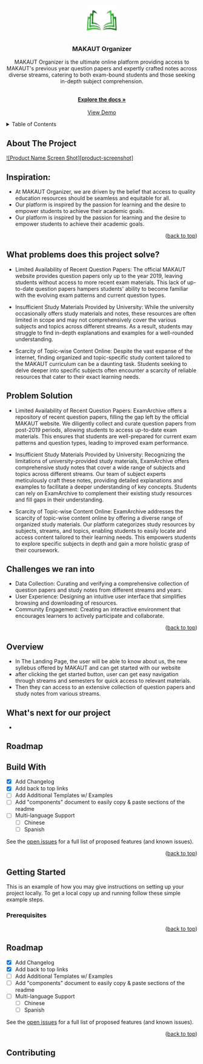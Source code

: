 <!-- PROJECT LOGO -->
<br />
<div align="center">
  <a href="https://github.com/othneildrew/Best-README-Templat">
    <img src="https://raw.githubusercontent.com/Floydscharm/project/master/static/Image/pencil.png" alt="Logo" width="80" height="80">
  </a>

  <h3 align="center">MAKAUT Organizer</h3>
  
  MAKAUT Organizer is the ultimate online platform providing access to MAKAUT's previous year question papers and expertly crafted notes across diverse streams, catering to both exam-bound students and those seeking in-depth subject comprehension.

  <p align="center">
    <br />
    <a href="https://github.com/othneildrew/Best-README-Template"><strong>Explore the docs »</strong></a>
    <br />
    <br />
    <a href="https://github.com/othneildrew/Best-README-Template">View Demo</a>
  </p>
</div>



<!-- TABLE OF CONTENTS -->
<details>
  <summary>Table of Contents</summary>
  <ol>
    <li><a href="#about-the-project">About The Project</a></li>
    <li><a href="#Inspiration">Inspiration</a></li>
    <li><a href="#What problems does this project solve?">What problems does this project solve?</a></li>
    <li><a href="#Problem Solution">Problem Solution</a></li>
    <li><a href="#Challenges we ran into">Challenges we ran into</a></li>
    <li><a href="#overview">Overview</a></li>
    <li><a href="#getting starrted">getting sttarted</a></li>
    <ul>
        <li><a href="#prerequisites">Prerequisites</a></li>
        <li><a href="#installation">Installation</a></li>
      </ul>
    </li>
    <li><a href="#roadmap">Roadmap</a></li>
    <li><a href="#contributing">Contributing</a></li>
    <li><a href="#license">License</a></li>
    <li><a href="#contact">Contact</a></li>
    <li><a href="#acknowledgments">Acknowledgments</a></li>
  </ol>
</details>

## About The Project

[![Product Name Screen Shot][product-screenshot]](https://raw.githubusercontent.com/Floydscharm/project/master/static/Image/Screenshot%202023-08-28%20134213.png)


## Inspiration:

* At MAKAUT Organizer, we are driven by the belief that access to quality education resources should be seamless and equitable for all.
* Our platform is inspired by the passion for learning and the desire to empower students to achieve their academic goals.
* Our platform is inspired by the passion for learning and the desire to empower students to achieve their academic goals.

<p align="right">(<a href="#readme-top">back to top</a>)</p>


## What problems does this project solve?

* Limited Availability of Recent Question Papers: The official MAKAUT website provides question papers only up to the year 2019, leaving students without access to more recent exam materials. This lack of up-to-date question papers hampers students' ability to become familiar with the evolving exam patterns and current question types.

* Insufficient Study Materials Provided by University: While the university occasionally offers study materials and notes, these resources are often limited in scope and may not comprehensively cover the various subjects and topics across different streams. As a result, students may struggle to find in-depth explanations and examples for a well-rounded understanding.

* Scarcity of Topic-wise Content Online: Despite the vast expanse of the internet, finding organized and topic-specific study content tailored to the MAKAUT curriculum can be a daunting task. Students seeking to delve deeper into specific subjects often encounter a scarcity of reliable resources that cater to their exact learning needs.

## Problem Solution

* Limited Availability of Recent Question Papers:
ExamArchive offers a repository of recent question papers, filling the gap left by the official MAKAUT website. We diligently collect and curate question papers from post-2019 periods, allowing students to access up-to-date exam materials. This ensures that students are well-prepared for current exam patterns and question types, leading to improved exam performance.

* Insufficient Study Materials Provided by University:
Recognizing the limitations of university-provided study materials, ExamArchive offers comprehensive study notes that cover a wide range of subjects and topics across different streams. Our team of subject experts meticulously craft these notes, providing detailed explanations and examples to facilitate a deeper understanding of key concepts. Students can rely on ExamArchive to complement their existing study resources and fill gaps in their understanding.

* Scarcity of Topic-wise Content Online:
ExamArchive addresses the scarcity of topic-wise content online by offering a diverse range of organized study materials. Our platform categorizes study resources by subjects, streams, and topics, enabling students to easily locate and access content tailored to their learning needs. This empowers students to explore specific subjects in depth and gain a more holistic grasp of their coursework.

## Challenges we ran into

* Data Collection: Curating and verifying a comprehensive collection of question papers and study notes from different streams and years.
* User Experience: Designing an intuitive user interface that simplifies browsing and downloading of resources.
* Community Engagement: Creating an interactive environment that encourages learners to actively participate and collaborate.

<p align="right">(<a href="#readme-top">back to top</a>)</p>

## Overview
* In The Landing Page, the user will be able to know about us, the new syllebus offered by MAKAUT and can get started with our website
* after clicking the get started button, user can get easy navigation through streams and semesters for quick access to relevant materials.
* Then they can access to an extensive collection of question papers and study notes from various streams.
## What's next for our project

*

<!-- ROADMAP -->
## Roadmap
## Build With

- [x] Add Changelog
- [x] Add back to top links
- [ ] Add Additional Templates w/ Examples
- [ ] Add "components" document to easily copy & paste sections of the readme
- [ ] Multi-language Support
    - [ ] Chinese
    - [ ] Spanish

See the [open issues](https://github.com/othneildrew/Best-README-Template/issues) for a full list of proposed features (and known issues).

<p align="right">(<a href="#readme-top">back to top</a>)</p>


## Getting Started

This is an example of how you may give instructions on setting up your project locally.
To get a local copy up and running follow these simple example steps.


### Prerequisites

<p align="right">(<a href="#readme-top">back to top</a>)</p>


## Roadmap

- [x] Add Changelog
- [x] Add back to top links
- [ ] Add Additional Templates w/ Examples
- [ ] Add "components" document to easily copy & paste sections of the readme
- [ ] Multi-language Support
    - [ ] Chinese
    - [ ] Spanish

See the [open issues](https://github.com/othneildrew/Best-README-Template/issues) for a full list of proposed features (and known issues).

<p align="right">(<a href="#readme-top">back to top</a>)</p>

<!-- CONTRIBUTING -->
## Contributing

